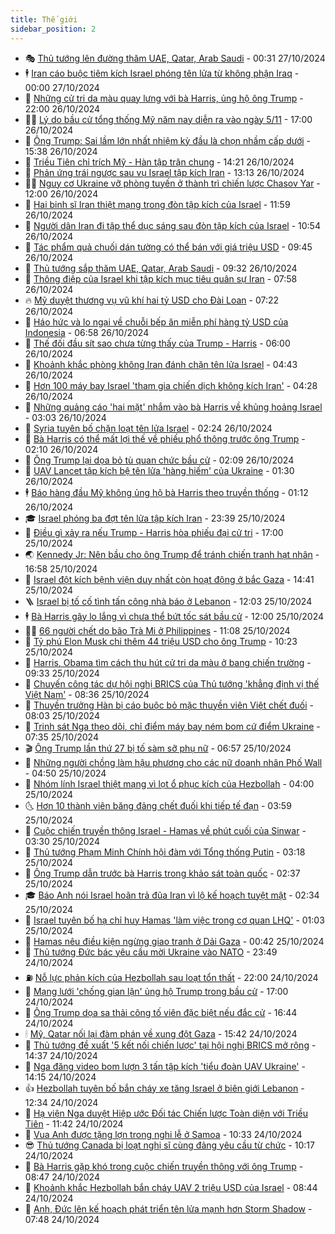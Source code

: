 ```yaml
---
title: Thế giới
sidebar_position: 2
---
```


<!-- vnexpress-the-gioi:START -->
- 🎭 [Thủ tướng lên đường thăm UAE, Qatar, Arab Saudi](https://vnexpress.net/thu-tuong-len-duong-tham-uae-qatar-arab-saudi-4808846.html) - 00:31 27/10/2024
- 🕴 [Iran cáo buộc tiêm kích Israel phóng tên lửa từ không phận Iraq](https://vnexpress.net/iran-cao-buoc-tiem-kich-israel-phong-ten-lua-tu-khong-phan-iraq-4808893.html) - 00:00 27/10/2024
- 🤭 [Những cử tri da màu quay lưng với bà Harris, ủng hộ ông Trump](https://vnexpress.net/nhung-cu-tri-da-mau-quay-lung-voi-ba-harris-ung-ho-ong-trump-4808673.html) - 22:00 26/10/2024
- 🧑‍💻 [Lý do bầu cử tổng thống Mỹ năm nay diễn ra vào ngày 5/11](https://vnexpress.net/ly-do-bau-cu-tong-thong-my-nam-nay-dien-ra-vao-ngay-5-11-4808429.html) - 17:00 26/10/2024
- 🦏 [Ông Trump: Sai lầm lớn nhất nhiệm kỳ đầu là chọn nhầm cấp dưới](https://vnexpress.net/ong-trump-sai-lam-lon-nhat-nhiem-ky-dau-la-chon-nham-cap-duoi-4808856.html) - 15:38 26/10/2024
- 🦒 [Triều Tiên chỉ trích Mỹ - Hàn tập trận chung](https://vnexpress.net/trieu-tien-chi-trich-my-han-tap-tran-chung-4808774.html) - 14:21 26/10/2024
- 🌈 [Phản ứng trái ngược sau vụ Israel tập kích Iran](https://vnexpress.net/phan-ung-trai-nguoc-sau-vu-israel-tap-kich-iran-4808818.html) - 13:13 26/10/2024
- 🧑‍🏫 [Nguy cơ Ukraine vỡ phòng tuyến ở thành trì chiến lược Chasov Yar](https://vnexpress.net/nguy-co-ukraine-vo-phong-tuyen-o-thanh-tri-chien-luoc-chasov-yar-4805942.html) - 12:00 26/10/2024
- 🐲 [Hai binh sĩ Iran thiệt mạng trong đòn tập kích của Israel](https://vnexpress.net/hai-binh-si-iran-thiet-mang-trong-don-tap-kich-cua-israel-4808812.html) - 11:59 26/10/2024
- 🦒 [Người dân Iran đi tập thể dục sáng sau đòn tập kích của Israel](https://vnexpress.net/nguoi-dan-iran-di-tap-the-duc-sang-sau-don-tap-kich-cua-israel-4808793.html) - 10:54 26/10/2024
- 🐻 [Tác phẩm quả chuối dán tường có thể bán với giá triệu USD](https://vnexpress.net/tac-pham-qua-chuoi-dan-tuong-co-the-ban-voi-gia-trieu-usd-4808775.html) - 09:45 26/10/2024
- 🚀 [Thủ tướng sắp thăm UAE, Qatar, Arab Saudi](https://vnexpress.net/thu-tuong-sap-tham-uae-qatar-arab-saudi-4808804.html) - 09:32 26/10/2024
- 🥰 [Thông điệp của Israel khi tập kích mục tiêu quân sự Iran](https://vnexpress.net/thong-diep-cua-israel-khi-tap-kich-muc-tieu-quan-su-iran-4808701.html) - 07:58 26/10/2024
- 🔥 [Mỹ duyệt thương vụ vũ khí hai tỷ USD cho Đài Loan](https://vnexpress.net/my-duyet-thuong-vu-vu-khi-hai-ty-usd-cho-dai-loan-4808761.html) - 07:22 26/10/2024
- 🥳 [Háo hức và lo ngại về chuỗi bếp ăn miễn phí hàng tỷ USD của Indonesia](https://vnexpress.net/hao-huc-va-lo-ngai-ve-chuoi-bep-an-mien-phi-hang-ty-usd-cua-indonesia-4805159.html) - 06:58 26/10/2024
- 💼 [Thế đối đầu sít sao chưa từng thấy của Trump - Harris](https://vnexpress.net/the-doi-dau-sit-sao-chua-tung-thay-cua-trump-harris-4806827.html) - 06:00 26/10/2024
- 🤡 [Khoảnh khắc phòng không Iran đánh chặn tên lửa Israel](https://vnexpress.net/khoanh-khac-phong-khong-iran-danh-chan-ten-lua-israel-4808740.html) - 04:43 26/10/2024
- 🌁 [Hơn 100 máy bay Israel &#39;tham gia chiến dịch không kích Iran&#39;](https://vnexpress.net/hon-100-may-bay-israel-tham-gia-chien-dich-khong-kich-iran-4808719.html) - 04:28 26/10/2024
- 🤩 [Những quảng cáo &#39;hai mặt&#39; nhắm vào bà Harris về khủng hoảng Israel](https://vnexpress.net/nhung-quang-cao-hai-mat-nham-vao-ba-harris-ve-khung-hoang-israel-4808212.html) - 03:03 26/10/2024
- 🎉 [Syria tuyên bố chặn loạt tên lửa Israel](https://vnexpress.net/syria-tuyen-bo-chan-loat-ten-lua-israel-4808644.html) - 02:24 26/10/2024
- 🎉 [Bà Harris có thể mất lợi thế về phiếu phổ thông trước ông Trump](https://vnexpress.net/ba-harris-co-the-mat-loi-the-ve-phieu-pho-thong-truoc-ong-trump-4808645.html) - 02:10 26/10/2024
- 🌁 [Ông Trump lại dọa bỏ tù quan chức bầu cử](https://vnexpress.net/ong-trump-lai-doa-bo-tu-quan-chuc-bau-cu-4808638.html) - 02:09 26/10/2024
- 🌊 [UAV Lancet tập kích bệ tên lửa &#39;hàng hiếm&#39; của Ukraine](https://vnexpress.net/uav-lancet-tap-kich-be-ten-lua-hang-hiem-cua-ukraine-4808426.html) - 01:30 26/10/2024
- 🕴 [Báo hàng đầu Mỹ không ủng hộ bà Harris theo truyền thống](https://vnexpress.net/bao-hang-dau-my-khong-ung-ho-ba-harris-theo-truyen-thong-4808632.html) - 01:12 26/10/2024
- 🎓 [Israel phóng ba đợt tên lửa tập kích Iran](https://vnexpress.net/israel-tap-kich-dap-tra-iran-4808630-tong-thuat.html) - 23:39 25/10/2024
- 🦩 [Điều gì xảy ra nếu Trump - Harris hòa phiếu đại cử tri](https://vnexpress.net/dieu-gi-xay-ra-neu-trump-harris-hoa-phieu-dai-cu-tri-4808217.html) - 17:00 25/10/2024
- 🌏 [Kennedy Jr: Nên bầu cho ông Trump để tránh chiến tranh hạt nhân](https://vnexpress.net/kennedy-jr-nen-bau-cho-ong-trump-de-tranh-chien-tranh-hat-nhan-4808603.html) - 16:58 25/10/2024
- 🌋 [Israel đột kích bệnh viện duy nhất còn hoạt động ở bắc Gaza](https://vnexpress.net/israel-dot-kich-benh-vien-duy-nhat-con-hoat-dong-o-bac-gaza-4808574.html) - 14:41 25/10/2024
- 🪜 [Israel bị tố cố tình tấn công nhà báo ở Lebanon](https://vnexpress.net/israel-bi-to-co-tinh-tan-cong-nha-bao-o-lebanon-4808564.html) - 12:03 25/10/2024
- 🕴 [Bà Harris gây lo lắng vì chưa thể bứt tốc sát bầu cử](https://vnexpress.net/ba-harris-gay-lo-lang-vi-chua-the-but-toc-sat-bau-cu-4807749.html) - 12:00 25/10/2024
- 🧑‍🏫 [66 người chết do bão Trà Mi ở Philippines](https://vnexpress.net/66-nguoi-chet-do-bao-tra-mi-o-philippines-4808512.html) - 11:08 25/10/2024
- 🌮 [Tỷ phú Elon Musk chi thêm 44 triệu USD cho ông Trump](https://vnexpress.net/ty-phu-elon-musk-chi-them-44-trieu-usd-cho-ong-trump-4808500.html) - 10:23 25/10/2024
- 🚦 [Harris, Obama tìm cách thu hút cử tri da màu ở bang chiến trường](https://vnexpress.net/harris-obama-tim-cach-thu-hut-cu-tri-da-mau-o-bang-chien-truong-4808484.html) - 09:33 25/10/2024
- 💫 [Chuyến công tác dự hội nghị BRICS của Thủ tướng &#39;khẳng định vị thế Việt Nam&#39;](https://vnexpress.net/chuyen-cong-tac-du-hoi-nghi-brics-cua-thu-tuong-khang-dinh-vi-the-viet-nam-4808436.html) - 08:36 25/10/2024
- 🤡 [Thuyền trưởng Hàn bị cáo buộc bỏ mặc thuyền viên Việt chết đuối](https://vnexpress.net/thuyen-truong-han-bi-cao-buoc-bo-mac-thuyen-vien-viet-chet-duoi-4808421.html) - 08:03 25/10/2024
- 🦣 [Trinh sát Nga theo dõi, chỉ điểm máy bay ném bom cứ điểm Ukraine](https://vnexpress.net/trinh-sat-nga-theo-doi-chi-diem-may-bay-nem-bom-cu-diem-ukraine-4808327.html) - 07:35 25/10/2024
- 🎬 [Ông Trump lần thứ 27 bị tố sàm sỡ phụ nữ](https://vnexpress.net/ong-trump-lan-thu-27-bi-to-sam-so-phu-nu-4808226.html) - 06:57 25/10/2024
- 🎉 [Những người chồng làm hậu phương cho các nữ doanh nhân Phố Wall](https://vnexpress.net/nhung-nguoi-chong-lam-hau-phuong-cho-cac-nu-doanh-nhan-pho-wall-4806908.html) - 04:50 25/10/2024
- 🎡 [Nhóm lính Israel thiệt mạng vì lọt ổ phục kích của Hezbollah](https://vnexpress.net/nhom-linh-israel-thiet-mang-vi-lot-o-phuc-kich-cua-hezbollah-4808247.html) - 04:00 25/10/2024
- 🌜 [Hơn 10 thành viên băng đảng chết đuối khi tiếp tế đạn](https://vnexpress.net/hon-10-thanh-vien-bang-dang-chet-duoi-khi-tiep-te-dan-4808220.html) - 03:59 25/10/2024
- 🎡 [Cuộc chiến truyền thông Israel - Hamas về phút cuối của Sinwar](https://vnexpress.net/cuoc-chien-truyen-thong-israel-hamas-ve-phut-cuoi-cua-sinwar-4806664.html) - 03:30 25/10/2024
- 🤗 [Thủ tướng Phạm Minh Chính hội đàm với Tổng thống Putin](https://vnexpress.net/thu-tuong-pham-minh-chinh-hoi-dam-voi-tong-thong-putin-4808261.html) - 03:18 25/10/2024
- 🦩 [Ông Trump dẫn trước bà Harris trong khảo sát toàn quốc](https://vnexpress.net/ong-trump-dan-truoc-ba-harris-trong-khao-sat-toan-quoc-4808211.html) - 02:37 25/10/2024
- 🎓 [Báo Anh nói Israel hoãn trả đũa Iran vì lộ kế hoạch tuyệt mật](https://vnexpress.net/bao-anh-noi-israel-hoan-tra-dua-iran-vi-lo-ke-hoach-tuyet-mat-4808224.html) - 02:34 25/10/2024
- 🌁 [Israel tuyên bố hạ chỉ huy Hamas &#39;làm việc trong cơ quan LHQ&#39;](https://vnexpress.net/israel-tuyen-bo-ha-chi-huy-hamas-lam-viec-trong-co-quan-lhq-4808184.html) - 01:03 25/10/2024
- 🤩 [Hamas nêu điều kiện ngừng giao tranh ở Dải Gaza](https://vnexpress.net/hamas-neu-dieu-kien-ngung-giao-tranh-o-dai-gaza-4808182.html) - 00:42 25/10/2024
- 👹 [Thủ tướng Đức bác yêu cầu mời Ukraine vào NATO](https://vnexpress.net/thu-tuong-duc-bac-yeu-cau-moi-ukraine-vao-nato-4808174.html) - 23:49 24/10/2024
- ⛽️ [Nỗ lực phản kích của Hezbollah sau loạt tổn thất](https://vnexpress.net/no-luc-phan-kich-cua-hezbollah-sau-loat-ton-that-4807967.html) - 22:00 24/10/2024
- 🚀 [Mạng lưới &#39;chống gian lận&#39; ủng hộ Trump trong bầu cử](https://vnexpress.net/mang-luoi-chong-gian-lan-ung-ho-trump-trong-bau-cu-4807885.html) - 17:00 24/10/2024
- 🎡 [Ông Trump dọa sa thải công tố viên đặc biệt nếu đắc cử](https://vnexpress.net/ong-trump-doa-sa-thai-cong-to-vien-dac-biet-neu-dac-cu-4808138.html) - 16:44 24/10/2024
- 🕯 [Mỹ, Qatar nối lại đàm phán về xung đột Gaza](https://vnexpress.net/my-qatar-noi-lai-dam-phan-ve-xung-dot-gaza-4808125.html) - 15:42 24/10/2024
- 🐻 [Thủ tướng đề xuất &#39;5 kết nối chiến lược&#39; tại hội nghị BRICS mở rộng](https://vnexpress.net/thu-tuong-de-xuat-5-ket-noi-chien-luoc-tai-hoi-nghi-brics-mo-rong-4808117.html) - 14:37 24/10/2024
- 🚦 [Nga đăng video bom lượn 3 tấn tập kích &#39;tiểu đoàn UAV Ukraine&#39;](https://vnexpress.net/nga-dang-video-bom-luon-3-tan-tap-kich-tieu-doan-uav-ukraine-4808077.html) - 14:15 24/10/2024
- 👍 [Hezbollah tuyên bố bắn cháy xe tăng Israel ở biên giới Lebanon](https://vnexpress.net/hezbollah-tuyen-bo-ban-chay-xe-tang-israel-o-bien-gioi-lebanon-4808096.html) - 12:34 24/10/2024
- 🚀 [Hạ viện Nga duyệt Hiệp ước Đối tác Chiến lược Toàn diện với Triều Tiên](https://vnexpress.net/ha-vien-nga-duyet-hiep-uoc-doi-tac-chien-luoc-toan-dien-voi-trieu-tien-4808056.html) - 11:42 24/10/2024
- 🌮 [Vua Anh được tặng lợn trong nghi lễ ở Samoa](https://vnexpress.net/vua-anh-duoc-tang-lon-trong-nghi-le-o-samoa-4807935.html) - 10:33 24/10/2024
- 😎 [Thủ tướng Canada bị loạt nghị sĩ cùng đảng yêu cầu từ chức](https://vnexpress.net/thu-tuong-canada-bi-loat-nghi-si-cung-dang-yeu-cau-tu-chuc-4807990.html) - 10:17 24/10/2024
- 🐲 [Bà Harris gặp khó trong cuộc chiến truyền thông với ông Trump](https://vnexpress.net/ba-harris-gap-kho-trong-cuoc-chien-truyen-thong-voi-ong-trump-4807517.html) - 08:47 24/10/2024
- 💫 [Khoảnh khắc Hezbollah bắn cháy UAV 2 triệu USD của Israel](https://vnexpress.net/khoanh-khac-hezbollah-ban-chay-uav-2-trieu-usd-cua-israel-4807981.html) - 08:44 24/10/2024
- 👀 [Anh, Đức lên kế hoạch phát triển tên lửa mạnh hơn Storm Shadow](https://vnexpress.net/anh-duc-len-ke-hoach-phat-trien-ten-lua-manh-hon-storm-shadow-4807898.html) - 07:48 24/10/2024<!-- vnexpress-the-gioi:END -->